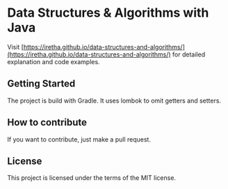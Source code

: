 # Data Structures & Algorithms with Java

Visit [https://iretha.github.io/data-structures-and-algorithms/](https://iretha.github.io/data-structures-and-algorithms/)
for detailed explanation and code examples.

## Getting Started
The project is build with Gradle. It uses lombok to omit getters and setters.

## How to contribute
If you want to contribute, just make a pull request.

## License
This project is licensed under the terms of the MIT license.